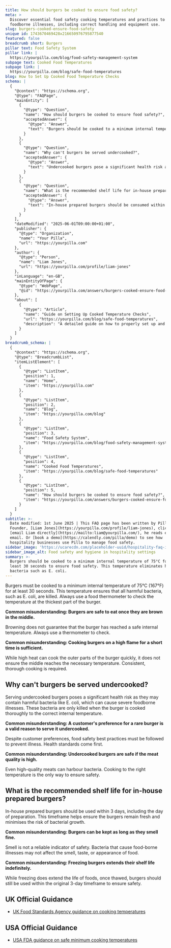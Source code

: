 ```yaml
---
title: How should burgers be cooked to ensure food safety?
meta: >
  Discover essential food safety cooking temperatures and practices to prevent
  foodborne illnesses, including correct handling and equipment use.
slug: burgers-cooked-ensure-food-safety
unique id: 1743670469428x216650976795877540
featured: false
breadcrumb short: Burgers
pillar text: Food Safety System
pillar link: |
  https://yourpilla.com/blog/food-safety-management-system
subpage text: Cooked Food Temperatures
subpage link: |
  https://yourpilla.com/blog/safe-food-temperatures
blog: How to Set Up Cooked Food Temperature Checks
schema: |
  {
    "@context": "https://schema.org",
    "@type": "FAQPage",
    "mainEntity": [
      {
        "@type": "Question",
        "name": "How should burgers be cooked to ensure food safety?",
        "acceptedAnswer": {
          "@type": "Answer",
          "text": "Burgers should be cooked to a minimum internal temperature of 75°C for at least 30 seconds to ensure food safety. This temperature eliminates harmful bacteria such as E. coli. Use a food thermometer to check the temperature at the thickest part of the burger to ensure it has reached the necessary temperature."
        }
      },
      {
        "@type": "Question",
        "name": "Why can't burgers be served undercooked?",
        "acceptedAnswer": {
          "@type": "Answer",
          "text": "Undercooked burgers pose a significant health risk as they can contain harmful bacteria like E. coli. These bacteria can cause severe foodborne illnesses and are only eliminated by thorough cooking to the correct internal temperature. Despite customer preferences, it is crucial to abide by food safety standards."
        }
      },
      {
        "@type": "Question",
        "name": "What is the recommended shelf life for in-house prepared burgers?",
        "acceptedAnswer": {
          "@type": "Answer",
          "text": "In-house prepared burgers should be consumed within 3 days, including the day of preparation. This period ensures that the burgers remain fresh and safe to eat, minimising the risk of bacterial growth. Smell is not a reliable indicator of burger safety, and even if frozen, the 3-day rule applies once thawed."
        }
      }
    ],
    "dateModified": "2025-06-01T09:00:00+01:00",
    "publisher": {
      "@type": "Organization",
      "name": "Your Pilla",
      "url": "https://yourpilla.com"
    },
    "author": {
      "@type": "Person",
      "name": "Liam Jones",
      "url": "https://yourpilla.com/profile/liam-jones"
    },
    "inLanguage": "en-GB",
    "mainEntityOfPage": {
      "@type": "WebPage",
      "@id": "https://yourpilla.com/answers/burgers-cooked-ensure-food-safety"
    },
    "about": [
      {
        "@type": "Article",
        "name": "Guide on Setting Up Cooked Temperature Checks",
        "url": "https://yourpilla.com/blog/safe-food-temperatures",
        "description": "A detailed guide on how to properly set up and record cooked food temperatures to ensure compliance and food safety."
      }
    ]
  }
breadcrumb_schema: |
  {
    "@context": "https://schema.org",
    "@type": "BreadcrumbList",
    "itemListElement": [
      {
        "@type": "ListItem",
        "position": 1,
        "name": "Home",
        "item": "https://yourpilla.com"
      },
      {
        "@type": "ListItem",
        "position": 2,
        "name": "Blog",
        "item": "https://yourpilla.com/blog"
      },
      {
        "@type": "ListItem",
        "position": 3,
        "name": "Food Safety System",
        "item": "https://yourpilla.com/blog/food-safety-management-system"
      },
      {
        "@type": "ListItem",
        "position": 4,
        "name": "Cooked Food Temperatures",
        "item": "https://yourpilla.com/blog/safe-food-temperatures"
      },
      {
        "@type": "ListItem",
        "position": 5,
        "name": "How should burgers be cooked to ensure food safety?",
        "item": "https://yourpilla.com/answers/burgers-cooked-ensure-food-safety"
      }
    ]
  }
subtitle: >-
  Date modified: 1st June 2025 | This FAQ page has been written by Pilla
  Founder, [Liam Jones](https://yourpilla.com/profile/liam-jones), click to
  [email Liam directly](https://mailto:liam@yourpilla.com/), he reads every
  email. Or [book a demo](https://calendly.com/pilla/demo) to see how
  hospitality businesses use Pilla to manage food safety.
sidebar_image: 'https://ucarecdn.com/placeholder-uuid/hospitality-faq-image.jpg'
sidebar_image_alt: Food safety and hygiene in hospitality settings
summary: >-
  Burgers should be cooked to a minimum internal temperature of 75°C for at
  least 30 seconds to ensure food safety. This temperature eliminates harmful
  bacteria such as E. coli.
---
```

Burgers must be cooked to a minimum internal temperature of 75°C (167°F) for at least 30 seconds. This temperature ensures that all harmful bacteria, such as E. coli, are killed. Always use a food thermometer to check the temperature at the thickest part of the burger.

**Common misunderstanding: Burgers are safe to eat once they are brown in the middle.**

Browning does not guarantee that the burger has reached a safe internal temperature. Always use a thermometer to check.

**Common misunderstanding: Cooking burgers on a high flame for a short time is sufficient.**

While high heat can cook the outer parts of the burger quickly, it does not ensure the middle reaches the necessary temperature. Consistent, thorough cooking is required.

## Why can't burgers be served undercooked?

Serving undercooked burgers poses a significant health risk as they may contain harmful bacteria like E. coli, which can cause severe foodborne illnesses. These bacteria are only killed when the burger is cooked thoroughly to the correct internal temperature.

**Common misunderstanding: A customer's preference for a rare burger is a valid reason to serve it undercooked.**

Despite customer preferences, food safety best practices must be followed to prevent illness. Health standards come first.

**Common misunderstanding: Undercooked burgers are safe if the meat quality is high.**

Even high-quality meats can harbour bacteria. Cooking to the right temperature is the only way to ensure safety.

## What is the recommended shelf life for in-house prepared burgers?

In-house prepared burgers should be used within 3 days, including the day of preparation. This timeframe helps ensure the burgers remain fresh and minimises the risk of bacterial growth.

**Common misunderstanding: Burgers can be kept as long as they smell fine.**

Smell is not a reliable indicator of safety. Bacteria that cause food-borne illnesses may not affect the smell, taste, or appearance of food.

**Common misunderstanding: Freezing burgers extends their shelf life indefinitely.**

While freezing does extend the life of foods, once thawed, burgers should still be used within the original 3-day timeframe to ensure safety.

## UK Official Guidance

-   [UK Food Standards Agency guidance on cooking temperatures](https://www.food.gov.uk/safety-hygiene/cooking-your-food)

## USA Official Guidance

-   [USA FDA guidance on safe minimum cooking temperatures](https://www.fda.gov/media/107000/download)
